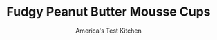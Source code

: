 ---
layout: ../../layouts/MarkdownPostLayout.astro
title: Fudgy Peanut Butter Mousse Cups
author: America's Test Kitchen
pubDate: 2023-03-15
description: "These holiday cookies taste as great as they look. These crisp cookie shells are filled with a mixture of whipped cream, peanut butter, and cream cheese-with chocolate both below and above."
image_url: https://res.cloudinary.com/hksqkdlah/image/upload/ar_1:1,c_fill,dpr_2.0,f_auto,fl_lossy.progressive.strip_profile,g_faces:auto,q_auto:low,w_344/36745_sfs-fudgy-peanut-butter-mousse-cups-15
tags: ["Desserts or Baked Goods","Chocolate","Cookies","Contest Recipes"]
calories: 8507
protein: 3
carbohydrates: 17
fats: 
fiber: 1
ingredients: ["1 package, sugar cookie mix (17.5-ounce), see note","1 cup, pecans, toasted and chopped fine","2 tablespoons, all-purpose flour","8 tablespoons, unsalted butter (1 stick), melted","1 1/4 cups, heavy cream","1 cup, chunky peanut butter","8 ounces, cream cheese, softened","1 cup (4 ounces), confectioners' sugar","1 teaspoon, vanilla extract","1 cup (6 ounces), semisweet chocolate chips"]
serves: 36
time: "1½ hours, plus 1 hour cooling and 1 hour chilling"
instructions: ["Adjust oven rack to middle position and heat oven to 350 degrees. Grease 12-cup mini-muffin tin. Combine cookie mix, pecans, and flour in bowl. Slowly stir in butter until mixture resembles wet sand. Press 1 tablespoon cookie mixture into bottom and sides of each muffin cup. Bake until golden, about 10 minutes. Cool 20 minutes in tin, then turn out cookies. Repeat with remaining dough.","With electric mixer on medium-high speed, beat 1 cup cream to stiff peaks, about 2 minutes. In another bowl, beat peanut butter, cream cheese, sugar, and vanilla on medium speed until smooth, about 1 minute. Fold in whipped cream.","Microwave chocolate and remaining cream in small bowl, stirring occasionally, until smooth, about 1 minute. Pour 1/2 teaspoon chocolate mixture into each cookie cup, then fill cups with 1 tablespoon peanut butter mixture. Drizzle remaining chocolate evenly over cookies and refrigerate until firm, about 1 hour."]
nutrition: ["95 mg Potassium","63 mg Phosphorus","29 mg Calcium","23 mg Magnesium","95 mg Sodium","18 g Fat","1 mg Niacin (B3)","6 g Monounsaturated","2 g Polyunsaturated","28 mg Cholesterol","7 g Saturated","1 g Fiber","7 µg Folic acid","10 µg Folate (food)","10 g Sugars","4 µg Vitamin K","10 g Water","17 g Carbs","23 µg Folate equivalent (total)","3 g Protein","1 mg Vitamin E","111 µg Vitamin A","236 kcal Energy","5 g Sugars, added","8507 calories"]
notes: "You will need a mini-muffin tin for this recipe. For neat assembly, use a piping bag to fill the cups with the peanut butter mixture. Sugar cookie mix is sold in the baking aisle alongside boxed cake mixes. These cookies can be refrigerated in an airtight container for 3 days."
---